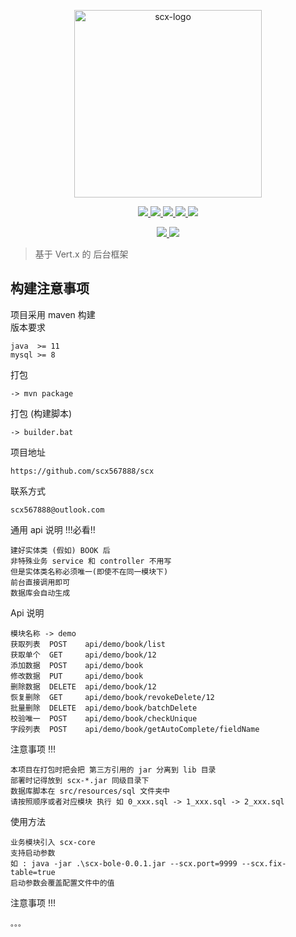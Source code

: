 <p align="center">
    <img src="https://raw.githubusercontent.com/scx567888/scx/master/scx-core/src/main/resources/META-INF/scx-logo.svg" width="300px"  alt="scx-logo"/>
</p>
<p align="center">
    <a target="_blank" href="https://dev.azure.com/scx567888/scx/_build/latest?definitionId=1&branchName=master">
        <img src="https://dev.azure.com/scx567888/scx/_apis/build/status/scx567888.scx?branchName=master"/>
    </a>
    <a target="_blank" href="https://github.com/scx567888/scx">
        <img src="https://img.shields.io/badge/version-0.0.1-blueviolet"/>
    </a> 
    <a target="_blank" href="https://github.com/scx567888/scx">
        <img src="https://img.shields.io/github/languages/code-size/scx567888/scx?color=orange"/>
    </a>
    <a target="_blank" href="https://github.com/scx567888/scx/issues">
        <img src="https://img.shields.io/github/issues/scx567888/scx"/>
    </a> 
    <a target="_blank" href="https://github.com/scx567888/scx/blob/master/LICENSE">
        <img src="https://img.shields.io/github/license/scx567888/scx"/>
    </a>
</p>
<p align="center">
   <a target="_blank" href="https://github.com/spring-projects/spring-boot">
        <img src="https://img.shields.io/badge/Vert.x-4.0.0-blue"/>
    </a>
    <a target="_blank" href="https://github.com/apache/poi">
        <img src="https://img.shields.io/badge/Freemarker-2.3.30-blue"/>
    </a>
</p>

> 基于 Vert.x 的 后台框架

## 构建注意事项

项目采用 maven 构建<br>
版本要求

```
java  >= 11
mysql >= 8
```

打包

```
-> mvn package
```

打包 (构建脚本)

```
-> builder.bat
```

项目地址

```
https://github.com/scx567888/scx
```

联系方式

```
scx567888@outlook.com
```

通用 api 说明  !!!必看!!

```
建好实体类 (假如) BOOK 后
非特殊业务 service 和 controller 不用写
但是实体类名称必须唯一(即使不在同一模块下)
前台直接调用即可
数据库会自动生成
```

Api 说明

```
模块名称 -> demo
获取列表  POST    api/demo/book/list
获取单个  GET     api/demo/book/12
添加数据  POST    api/demo/book
修改数据  PUT     api/demo/book
删除数据  DELETE  api/demo/book/12
恢复删除  GET     api/demo/book/revokeDelete/12
批量删除  DELETE  api/demo/book/batchDelete
校验唯一  POST    api/demo/book/checkUnique
字段列表  POST    api/demo/book/getAutoComplete/fieldName
```

注意事项 !!!

```
本项目在打包时把会把 第三方引用的 jar 分离到 lib 目录
部署时记得放到 scx-*.jar 同级目录下
数据库脚本在 src/resources/sql 文件夹中
请按照顺序或者对应模块 执行 如 0_xxx.sql -> 1_xxx.sql -> 2_xxx.sql
```


使用方法

```
业务模块引入 scx-core
支持启动参数
如 : java -jar .\scx-bole-0.0.1.jar --scx.port=9999 --scx.fix-table=true
启动参数会覆盖配置文件中的值
```

注意事项 !!!

```
。。。
```

